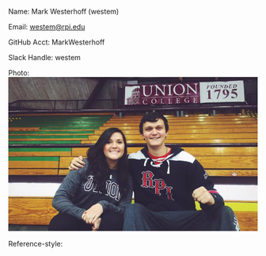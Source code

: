 Name: Mark Westerhoff (westem)

Email: westem@rpi.edu

GitHub Acct: MarkWesterhoff

Slack Handle: westem

Photo:
![alt text](https://github.com/MarkWesterhoff/CSCI-2960-Labs/blob/master/selfie.jpg "Selfie")

Reference-style: 